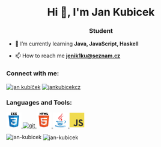 <h1 align="center">Hi 👋, I'm Jan Kubicek</h1>
<h3 align="center">Student</h3>

- 🌱 I’m currently learning **Java, JavaScript, Haskell**

- 📫 How to reach me **jenik1ku@seznam.cz**

<h3 align="left">Connect with me:</h3>
<p align="left">
<a href="https://fb.com/jan kubíček" target="blank"><img align="center" src="https://raw.githubusercontent.com/rahuldkjain/github-profile-readme-generator/master/src/images/icons/Social/facebook.svg" alt="jan kubíček" height="30" width="40" /></a>
<a href="https://instagram.com/jankubicekcz" target="blank"><img align="center" src="https://raw.githubusercontent.com/rahuldkjain/github-profile-readme-generator/master/src/images/icons/Social/instagram.svg" alt="jankubicekcz" height="30" width="40" /></a>
</p>

<h3 align="left">Languages and Tools:</h3>
<p align="left"> <a href="https://www.w3schools.com/css/" target="_blank" rel="noreferrer"> <img src="https://raw.githubusercontent.com/devicons/devicon/master/icons/css3/css3-original-wordmark.svg" alt="css3" width="40" height="40"/> </a> <a href="https://git-scm.com/" target="_blank" rel="noreferrer"> <img src="https://www.vectorlogo.zone/logos/git-scm/git-scm-icon.svg" alt="git" width="40" height="40"/> </a> <a href="https://www.w3.org/html/" target="_blank" rel="noreferrer"> <img src="https://raw.githubusercontent.com/devicons/devicon/master/icons/html5/html5-original-wordmark.svg" alt="html5" width="40" height="40"/> </a> <a href="https://www.java.com" target="_blank" rel="noreferrer"> <img src="https://raw.githubusercontent.com/devicons/devicon/master/icons/java/java-original.svg" alt="java" width="40" height="40"/> </a> <a href="https://developer.mozilla.org/en-US/docs/Web/JavaScript" target="_blank" rel="noreferrer"> <img src="https://raw.githubusercontent.com/devicons/devicon/master/icons/javascript/javascript-original.svg" alt="javascript" width="40" height="40"/> </a> </p>

<p><img align="left" src="https://github-readme-stats.vercel.app/api/top-langs?username=jan-kubicek&show_icons=true&locale=en&layout=compact" alt="jan-kubicek" /></p>

<p>&nbsp;<img align="center" src="https://github-readme-stats.vercel.app/api?username=jan-kubicek&show_icons=true&locale=en" alt="jan-kubicek" /></p>
